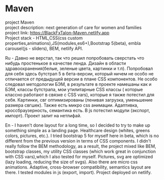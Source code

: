 # Maven

project Maven
<br>
project description: next generation of care for women and families
<br>
project link: https://BlackFxTalon-Maven.netlify.app
<br>
Project stack - HTML,CSS(css custom properties,animations),JS(modules,es6+),Bootstrap 5(beta), embla carousel(js - sliders), BEM, netlify API.

Ru - Давно не верстал, так что решил попробовать сверстать что нибудь простенькое в качестве ленда. Дизайн в области здравоохранения(белые, зеленые цвета, картинки и т.п).
Попробовал для себя здесь бутстрап 5 в бета-версии, который ничем не особо не отличается от предыдущей версии в плане CSS компонентов.
Не особо следовал методологии БЭМ, в результате в проекте намешаны как и БЭМ, классы бутстрапа, мои утилитарные CSS классы ( которые классно работают в связке с СSS vars),
которые я также потестил для себя. Картинки, свг оптимизированы (ленивая загрузка, уменьшение размера свгшек). Также есть микро css анимации. Адаптивка, кроссбраузерность, семантика есть. В js потестил модули (экспорт, импорт). Проект залит на нетлифай.

En - I haven't done layout for a long time, so I decided to try to make up something simple as a landing page. Healthcare design (whites, greens colors, pictures, etc.).
I tried bootstrap 5 for myself here in beta, which is no different from the previous version in terms of CSS components.
I didn't really follow the BEM methodology, as a result, the project mixed like BEM, bootstrap classes, my utility CSS classes (which work great in conjunction with CSS vars),which I also tested for myself. Pictures, svg are optimized (lazy loading, reducing the size of svgs). Also there are micro css animations. Adaptive, cross-browser compatibility, semantics layout are there. I tested modules in js (export, import). Project deployed on netlify.
